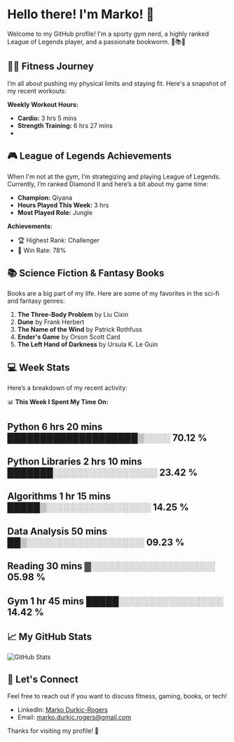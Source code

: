 # Hello there! I'm Marko! 👋

Welcome to my GitHub profile! I'm a sporty gym nerd, a highly ranked League of Legends player, and a passionate bookworm. 🚀📚💪

## 🏋️‍♂️ Fitness Journey
I’m all about pushing my physical limits and staying fit. Here's a snapshot of my recent workouts:

**Weekly Workout Hours:**
- **Cardio:** 3 hrs 5 mins
- **Strength Training:** 6 hrs 27 mins
- 

## 🎮 League of Legends Achievements
When I'm not at the gym, I’m strategizing and playing League of Legends. Currently, I’m ranked Diamond II and here’s a bit about my game time:

- **Champion:** Qiyana
- **Hours Played This Week:** 3 hrs
- **Most Played Role:** Jungle

**Achievements:**
- 🏆 Highest Rank: Challenger
- 💪 Win Rate: 78%

## 📚 Science Fiction & Fantasy Books
Books are a big part of my life. Here are some of my favorites in the sci-fi and fantasy genres:

1. **The Three-Body Problem** by Liu Cixin
2. **Dune** by Frank Herbert
3. **The Name of the Wind** by Patrick Rothfuss
4. **Ender's Game** by Orson Scott Card
5. **The Left Hand of Darkness** by Ursula K. Le Guin

## 💻 Week Stats
Here’s a breakdown of my recent activity:

📊 **This Week I Spent My Time On:**

## Python 6 hrs 20 mins ████████████████████▒░░░░ 70.12 %
## Python Libraries 2 hrs 10 mins ███████░░░░░░░░░░░░░░░░ 23.42 %
## Algorithms 1 hr 15 mins █████▒░░░░░░░░░░░░░░░░ 14.25 %
## Data Analysis 50 mins ██▒░░░░░░░░░░░░░░░░░░ 09.23 %
## Reading 30 mins ▓░░░░░░░░░░░░░░░░░░░ 05.98 %
## Gym 1 hr 45 mins █████░░░░░░░░░░░░░░░░ 14.42 %


## 📈 My GitHub Stats
![GitHub Stats](https://github-readme-stats.vercel.app/api?username=MarkoRogers&show_icons=true&hide_title=true&hide_border=true&count_private=true&include_all_commits=true)

## 💬 Let's Connect
Feel free to reach out if you want to discuss fitness, gaming, books, or tech!

- LinkedIn: [Marko Durkic-Rogers](https://www.linkedin.com/in/marko-d-7aa571133/)
- Email: [marko.durkic.rogers@gmail.com](mailto:marko.durkic.rogers@gmail.com)

Thanks for visiting my profile! 🙌


